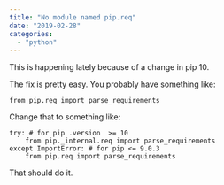 ```yaml
---
title: "No module named pip.req"
date: "2019-02-28"
categories: 
  - "python"
---
```


This is happening lately because of a change in pip 10.

The fix is pretty easy. You probably have something like:

```
from pip.req import parse_requirements

```

Change that to something like:

```
try: # for pip .version  >= 10
    from pip._internal.req import parse_requirements
except ImportError: # for pip <= 9.0.3
    from pip.req import parse_requirements

```

That should do it.

